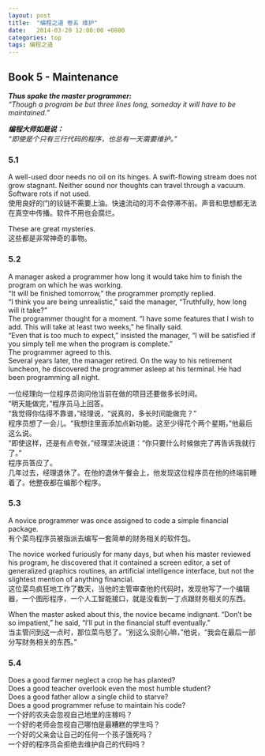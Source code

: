 ```yaml
---
layout: post
title:  "编程之道 卷五 维护"
date:   2014-03-20 12:00:00 +0800
categories: top
tags: 编程之道
---
```


## Book 5 - Maintenance

***Thus spake the master programmer:**  
“Though a program be but three lines long, someday it will have to be maintained.”*

***编程大师如是说：**  
“即使是个只有三行代码的程序，也总有一天需要维护。”*

### 5.1

A well-used door needs no oil on its hinges. A swift-flowing stream does not grow stagnant. Neither sound nor thoughts can travel through a vacuum. Software rots if not used.  
使用良好的门的铰链不需要上油。快速流动的河不会停滞不前。声音和思想都无法在真空中传播。软件不用也会腐烂。

These are great mysteries.  
这些都是非常神奇的事物。

### 5.2
A manager asked a programmer how long it would take him to finish the program on which he was working.  
“It will be finished tomorrow,” the programmer promptly replied.  
“I think you are being unrealistic,” said the manager, “Truthfully, how long will it take?”  
The programmer thought for a moment. “I have some features that I wish to add. This will take at least two weeks,” he finally said.  
“Even that is too much to expect,” insisted the manager, “I will be satisfied if you simply tell me when the program is complete.”  
The programmer agreed to this.  
Several years later, the manager retired. On the way to his retirement luncheon, he discovered the programmer asleep at his terminal. He had been programming all night.  

一位经理向一位程序员询问他当前在做的项目还要做多长时间。  
“明天能做完，”程序员马上回答。  
“我觉得你估得不靠谱，”经理说，“说真的，多长时间能做完？”  
程序员想了一会儿。“我想往里面添加点新功能。这至少得花个两个星期，”他最后这么说。  
“即使这样，还是有点夸张，”经理坚决说道：“你只要什么时候做完了再告诉我就行了。”  
程序员答应了。  
几年过去，经理退休了。在他的退休午餐会上，他发现这位程序员在他的终端前睡着了。他整夜都在编那个程序。

### 5.3
A novice programmer was once assigned to code a simple financial package.  
有个菜鸟程序员被指派去编写一套简单的财务相关的软件包。

The novice worked furiously for many days, but when his master reviewed his program, he discovered that it contained a screen editor, a set of generalized graphics routines, an artificial intelligence interface, but not the slightest mention of anything financial.  
这位菜鸟疯狂地工作了数天，当他的主管审查他的代码时，发现他写了一个编辑器，一个图形程序，一个人工智能接口，就是没看到一丁点跟财务相关的东西。

When the master asked about this, the novice became indignant. “Don’t be so impatient,” he said, “I’ll put in the financial stuff eventually.”  
当主管问到这一点时，那位菜鸟怒了。“别这么没耐心嘛，”他说，“我会在最后一部分写财务相关的东西。”

### 5.4
Does a good farmer neglect a crop he has planted?  
Does a good teacher overlook even the most humble student?  
Does a good father allow a single child to starve?  
Does a good programmer refuse to maintain his code?  
一个好的农夫会忽视自己地里的庄稼吗？  
一个好的老师会忽视自己哪怕是最糟糕的学生吗？  
一个好的父亲会让自己的任何一个孩子饿死吗？  
一个好的程序员会拒绝去维护自己的代码吗？  

